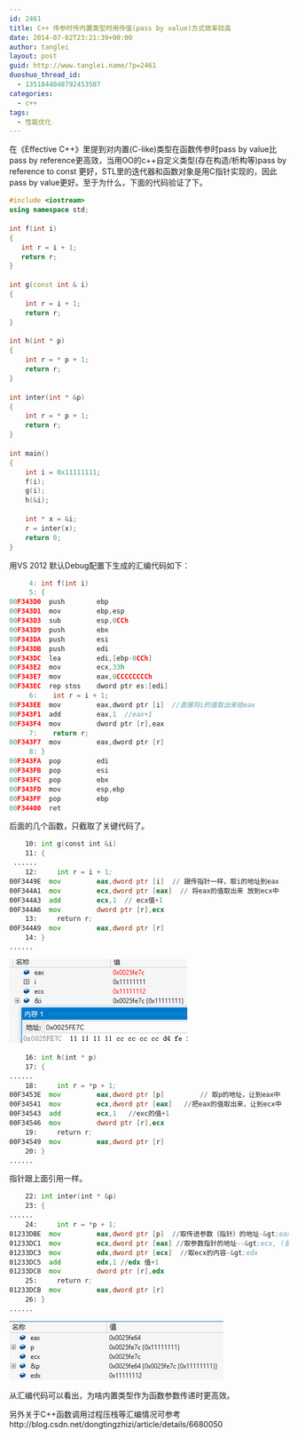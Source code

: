 ```yaml
---
id: 2461
title: C++ 传参时传内置类型时用传值(pass by value)方式效率较高
date: 2014-07-02T23:21:39+00:00
author: tanglei
layout: post
guid: http://www.tanglei.name/?p=2461
duoshuo_thread_id:
  - 1351844048792453507
categories:
  - c++
tags:
  - 性能优化
---
```

在《Effective C++》里提到对内置(C-like)类型在函数传参时pass by value比pass by reference更高效，当用OO的c++自定义类型(存在构造/析构等)pass by reference to const 更好，STL里的迭代器和函数对象是用C指针实现的，因此pass by value更好。至于为什么，下面的代码验证了下。

```cpp
#include <iostream>
using namespace std;

int f(int i)
{
   int r = i + 1;
   return r;
}

int g(const int & i)
{
    int r = i + 1;
    return r;
}

int h(int * p)
{
    int r = * p + 1;
    return r;
}

int inter(int * &p)
{
    int r = * p + 1;
    return r;
}

int main()
{
    int i = 0x11111111;
    f(i);
    g(i);
    h(&i);

    int * x = &i;
    r = inter(x);
    return 0;
}
```

用VS 2012 默认Debug配置下生成的汇编代码如下： 

```cpp
     4: int f(int i)
     5: {
00F343D0  push        ebp 
00F343D1  mov         ebp,esp 
00F343D3  sub         esp,0CCh 
00F343D9  push        ebx 
00F343DA  push        esi 
00F343DB  push        edi 
00F343DC  lea         edi,[ebp-0CCh] 
00F343E2  mov         ecx,33h 
00F343E7  mov         eax,0CCCCCCCCh 
00F343EC  rep stos    dword ptr es:[edi] 
     6:    int r = i + 1;
00F343EE  mov         eax,dword ptr [i]  //直接将i的值取出来给eax
00F343F1  add         eax,1  //eax+1
00F343F4  mov         dword ptr [r],eax 
     7:    return r;
00F343F7  mov         eax,dword ptr [r] 
     8: }
00F343FA  pop         edi 
00F343FB  pop         esi 
00F343FC  pop         ebx 
00F343FD  mov         esp,ebp 
00F343FF  pop         ebp 
00F34400  ret
```

后面的几个函数，只截取了关键代码了。

```asm
    10: int g(const int &i)
    11: { 
 ...... 
    12:     int r = i + 1;
00F3449E  mov         eax,dword ptr [i]  // 跟传指针一样，取i的地址到eax
00F344A1  mov         ecx,dword ptr [eax]  // 将eax的值取出来 放到ecx中
00F344A3  add         ecx,1  // ecx值+1
00F344A6  mov         dword ptr [r],ecx 
    13:     return r;
00F344A9  mov         eax,dword ptr [r] 
    14: }
......
```

[<img class="size-full wp-image-2472 aligncenter" src="/wp-content/uploads/2014/07/1.png" alt="传引用 传指针"  />](/wp-content/uploads/2014/07/1.png)

```asm
    16: int h(int * p)
    17: {
......
    18:     int r = *p + 1;
00F3453E  mov         eax,dword ptr [p]         // 取p的地址，让到eax中
00F34541  mov         ecx,dword ptr [eax]   //把eax的值取出来，让到ecx中
00F34543  add         ecx,1   //exc的值+1
00F34546  mov         dword ptr [r],ecx 
    19:     return r;
00F34549  mov         eax,dword ptr [r] 
    20: }
......
```

指针跟上面引用一样。 

```asm    
    22: int inter(int * &p)
    23: {
......
    24:     int r = *p + 1;
01233DBE  mov         eax,dword ptr [p]  //取传进参数（指针）的地址-&gt;eax
01233DC1  mov         ecx,dword ptr [eax] //取参数指针的地址--&gt;ecx, (是真正值的地址)
01233DC3  mov         edx,dword ptr [ecx]  //取ecx的内容-&gt;edx
01233DC5  add         edx,1 //edx 值+1
01233DC8  mov         dword ptr [r],edx 
    25:     return r;
01233DCB  mov         eax,dword ptr [r] 
    26: }
......
```

[<img class="aligncenter size-full wp-image-2471" title=" " src="/wp-content/uploads/2014/07/2.png" alt="pass by value"  />](/wp-content/uploads/2014/07/2.png)
  
从汇编代码可以看出，为啥内置类型作为函数参数传递时更高效。 

<div>
  另外关于C++函数调用过程压栈等汇编情况可参考 http://blog.csdn.net/dongtingzhizi/article/details/6680050
</div>
